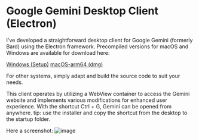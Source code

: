 # Google Gemini Desktop Client (Electron)
I've developed a straightforward desktop client for Google Gemini (formerly Bard) using the Electron framework.
Precompiled versions for macOS and Windows are available for download here:

[Windows (Setup)](https://github.com/nekupaw/gemini-desktop/releases/download/1.0.3/Gemini-Desktop.Setup.exe)
[macOS-arm64 (dmg)](https://github.com/nekupaw/gemini-desktop/releases/download/1.0.3/Gemini-Desktop.mac-arm64.dmg)


For other systems, simply adapt and build the source code to suit your needs.

This client operates by utilizing a WebView container to access the Gemini website and implements various modifications for enhanced user experience.
With the shortcut Ctrl + G, Gemini can be opened from anywhere.
tip: use the installer and copy the shortcut from the desktop to the startup folder.

Here a screenshot:
![image](https://github.com/user-attachments/assets/854320a0-7c6f-4e39-ba92-7f11dbdb63ec)



